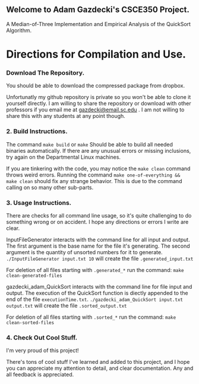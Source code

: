 ## Welcome to Adam Gazdecki's CSCE350 Project.
A Median-of-Three Implementation and Empirical Analysis of the QuickSort Algorithm.
# Directions for Compilation and Use.
### Download The Repository.
You should be able to download the compressed package from dropbox.

Unfortunatly my github repository is private so you won't be able to clone it yourself directly. I am willing to share the repository or download with other professors if you email me at gazdecki@email.sc.edu . I am not willing to share this with any students at any point though.
### 2. Build Instructions.
The command
`make build` or `make`
Should be able to build all needed binaries automatically. If there are any unusual errors or missing inclusions, try again on the Departmental Linux machines.

If you are tinkering with the code, you may notice the
`make clean`
command throws weird errors. Running the command
`make one-of-everything && make clean`
should fix any strange behavior. This is due to the command calling on so many other sub-parts.
### 3. Usage Instructions.
There are checks for all command line usage, so it's quite challenging to do something wrong or on accident. 
I hope any directions or errors I write are clear.

InputFileGenerator interacts with the command line for all input and output.
The first argument is the base name for the file it's generating.
The second argument is the quantity of unsorted numbers for it to generate.
`./InputFileGenerator input.txt 10` will create the file `.generated_input.txt`

For deletion of all files starting with `.generated_*` run the command:
`make clean-generated-files`

gazdecki_adam_QuickSort interacts with the command line for file input and output.
The execution of the QuickSort function is diectly appended to the end of the file `executionTime.txt`.
`./gazdecki_adam_QuickSort input.txt output.txt` will create the file `.sorted_output.txt`

For deletion of all files starting with `.sorted_*` run the command:
`make clean-sorted-files`
### 4. Check Out Cool Stuff.
I'm very proud of this project!

There's tons of cool stuff I've learned and added to this project, and I hope you can appreciate my attention to detail, and clear documentation.
Any and all feedback is appreciated.
